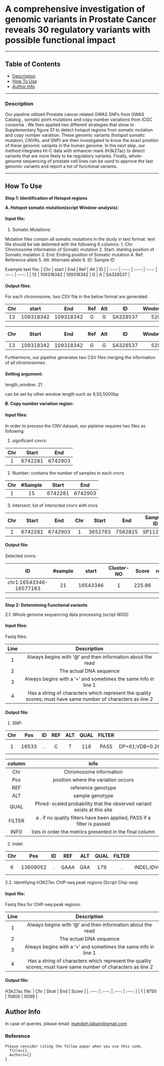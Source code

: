 # A comprehensive investigation of genomic variants in Prostate Cancer reveals 30 regulatory variants with possible functional impact

---

## Table of Contents

- [Description](#description)
- [How To Use](#how-to-use)
- [Author Info](#author-info)

---

### Description
Our pipeline utilized Prostate cancer related GWAS SNPs from GWAS Catalog , somatic point mutations and copy number variations from ICGC consortia . We then applied two different strategies that show in Supplementary figure S1 to detect hotspot regions from somatic mutation and copy number variation. These genomic variants (hotspot somatic mutation, CNVRs, and SNP) are then investigated to know the exact position of these genomic variants in the human genome. In the next step, our method integrates Hi-C data with enhancer mark (H3k27ac) to detect variants that are more likely to be regulatory variants. Finally, whole-genome sequencing of prostate cell lines can be used to approve the last genomic variants and report a list of functional variants.

---

## How To Use

**Step 1: Identification of Hotspot regions** 

**A. Hotspot somatic mutation(script Window-analysis):**

#### Input file: ####

1. Somatic Mutations:

Mutation files contain all somatic mutations in the study in text format. text file should be tab delimited with the following 6 columns:
      1. Chr: Chromosome information of Somatic mutation
      2. Start: starting position of Somatic mutation
      3. End: Ending position of Somatic mutation
      4. Ref: Reference allele
      5. Alt: Alternate allele
      6. ID: Sample ID

Example text file:
| Chr | start | End | Ref | Alt | ID |
| :---: | :---: | :---: | :---: | :---: | :---: | 
| 13 | 109318342 | 109318342 | G | A | SA328537 |

#### Output files: ####

For each chromosome, two CSV file in the below format are generated:

| Chr | start | End | Ref | Alt | ID | WindowNumber | #Sample |
| :---: | :---: | :---: | :---: | :---: | :---: | :---: | :---: |
| 13  | 109318342 | 109318342	| G | G | SA328537 | 5205635 | 1 |


| Chr | Start | End | Ref | Alt | ID | WindowNumber | #Sample | P-value |
| :---: | :---: | :---: | :---: | :---: | :---: | :---: | :---: | :---: |
| 13 | 109318342 | 109318342	| G | G | SA328537 | 5205635 | 1 | 0.1 |

Furthermore, our pipeline generates two CSV files merging the information of all chromosomes.  

#### Setting argument: ####

length_window: 21

   can be set by other window length such as 9,50,5000bp
   
**B. Copy number variation region:**

#### Input files: ####

In order to process the CNV dataset, our pipleine requires two files as following: 

1. significant cnvrs:

| Chr | Start | End | 
| :---: | :---: | :---: | 
| 1 | 6742281 | 6742903 |

2. Number: contains the number of samples in each cnvrs

| Chr | #Sample | Start | End | 
| :---: | :---: | :---: | :---: | 
| 1 | 15 | 6742281 | 6742903 |	

3. intersect: list of interscted cnvrs with cnvs 

| Chr | Start | End | Chr | Start | End | Sample-ID | 
| :---: | :---: | :---: | :---: | :---: | :---: | :---: |
| 1 | 6742281 | 6742903	| 1 |	3652763 | 7562825 | SP112877 |

#### Output file: ####

Selected cnvrs:

| ID | #sample | start | Cluster-NO | Score | result(0/1) | 
| :---: | :---: | :---: | :---: | :---: | :---: | 
| chr1:16543346-16577163 | 21 | 16543346 | 1 |	225.86 | 0 |
 
---
**Step 2: Determining Functional variants** 

2.1. Whole genome sequencing data processing (script WGS)

#### Input files: ####

Fastq files:

| Line | Description |  
| :---: | :---: |
| 1 | Always begins with ‘@’ and then information about the read | 
| 2 | The actual DNA sequence |
| 3 | Always begins with a ‘+’ and sometimes the same info in line 1 |
| 4 | Has a string of characters which represent the quality scores; must have same number of characters as line 2 |

#### Output file: ####

1. SNP:

| Chr | Pos | ID | REF | ALT | QUAL | FILTER | INFO | FORMAT |
| :---: | :---: | :---: | :---: | :---: | :---: | :---: | :---: | :---: |
| 1 | 16533 | . | C | T | 118 | PASS | DP=61;VDB=0.262654;SGB=-0.692352;RPB=0.965576;MQB=0.933072;MQSB=0.311291;BQB=0.541042;MQ0F=0.180328;ICB=1;HOB=0.5;AC=1;AN=2;DP4=16,20,16,5;MQ=21 |	GT:PL	0/1:151,0,243 |

| column | info |  
| :---: | :---: |
| Chr | Chromosome information | 
| Pos | position where the variation occurs |
| REF | reference genotype |
| ALT | sample genotype |
| QUAL | Phred-scaled probability that the observed variant exists at this site |
| FILTER | a . if no quality filters have been applied, PASS if a filter is passed |
| INFO | lists in order the metrics presented in the final column |

2. Indel: 

| Chr | Pos | ID | REF | ALT | QUAL | FILTER | INFO | FORMAT |
| :---: | :---: | :---: | :---: | :---: | :---: | :---: | :---: | :---: |
| 6 | 13609052 | . | GAAA | GAA | 179 | . | INDEL;IDV=11;IMF=0.916667;DP=12;VDB=0.974316;SGB=-0.676189;MQSB=0.95494;MQ0F=0;AC=2;AN=2;DP4=0,1,7,4;MQ=60 | GT:PL	1/1:206,4,0 |

2.2. Identifying H3K27ac ChIP-seq peak regions (Script Chip-seq)
#### Input file: ####

Fastq files for ChIP-seq peak regions:

| Line | Description |  
| :---: | :---: |
| 1 | Always begins with ‘@’ and then information about the read | 
| 2 | The actual DNA sequence |
| 3 | Always begins with a ‘+’ and sometimes the same info in line 1 |
| 4 | Has a string of characters which represent the quality scores; must have same number of characters as line 2 |

#### Output file: ####

H3k27ac file:
| Chr | Strat | End | Score | 
| :---: | :---: | :---: | :---: | 
| 1 |	9750 | 10800 | 0089 |

## Author Info

In case of queries, please email: mahdieh.labani@gmail.com

### Reference
```
Please consider citing the follow paper when you use this code.
  Title={},
  Authors={}
}
```


